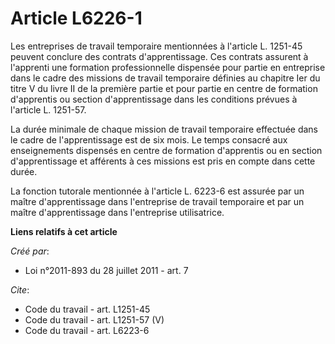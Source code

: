 # Article L6226-1

Les entreprises de travail temporaire mentionnées à l'article L. 1251-45 peuvent conclure des contrats d'apprentissage. Ces
contrats assurent à l'apprenti une formation professionnelle dispensée pour partie en entreprise dans le cadre des missions
de travail temporaire définies au chapitre Ier du titre V du livre II de la première partie et pour partie en centre de
formation d'apprentis ou section d'apprentissage dans les conditions prévues à l'article L. 1251-57. 

La durée minimale de chaque mission de travail temporaire effectuée dans le cadre de l'apprentissage est de six mois. Le
temps consacré aux enseignements dispensés en centre de formation d'apprentis ou en section d'apprentissage et afférents à
ces missions est pris en compte dans cette durée. 

La fonction tutorale mentionnée à l'article L. 6223-6 est assurée par un maître d'apprentissage dans l'entreprise de travail
temporaire et par un maître d'apprentissage dans l'entreprise utilisatrice.

**Liens relatifs à cet article**

_Créé par_:

  - Loi n°2011-893 du 28 juillet 2011 - art. 7

_Cite_:

  - Code du travail - art. L1251-45
  - Code du travail - art. L1251-57 (V)
  - Code du travail - art. L6223-6
